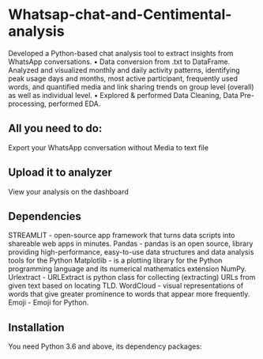 # Whatsap-chat-and-Centimental-analysis

Developed a Python-based chat analysis tool to extract insights from WhatsApp conversations.
• Data conversion from .txt to DataFrame. Analyzed and visualized monthly and daily activity patterns, 
identifying peak usage days and months, most active participant, frequently used words, and quantified 
media and link sharing trends on group level (overall) as well as individual level.
• Explored & performed Data Cleaning, Data Pre-processing, performed EDA.

## All you need to do:
Export your WhatsApp conversation without Media to text file

## Upload it to analyzer
View your analysis on the dashboard

## Dependencies
STREAMLIT - open-source app framework that turns data scripts into shareable web apps in minutes.
Pandas - pandas is an open source, library providing high-performance, easy-to-use data structures and data analysis tools for the Python
Matplotlib - is a plotting library for the Python programming language and its numerical mathematics extension NumPy.
Urlextract - URLExtract is python class for collecting (extracting) URLs from given text based on locating TLD.
WordCloud - visual representations of words that give greater prominence to words that appear more frequently.
Emoji - Emoji for Python.

## Installation
You need Python 3.6 and above, its dependency packages:
